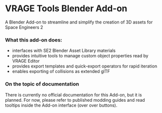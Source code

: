 # VRAGE Tools Blender Add-on
A Blender Add-on to streamline and simplify the creation of 3D assets for Space Engineers 2

### What this add-on does:
- interfaces with SE2 Blender Asset Library materials
- provides intuitive tools to manage custom object properties read by VRAGE Editor
- provides export templates and quick-export operators for rapid iteration
- enables exporting of collisions as extended glTF

### On the topic of documentation
There is currently no official documentation for this Add-on, but it is planned. For now, please refer to published modding guides and read tooltips inside the Add-on interface (over over buttons).
